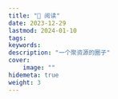 ```yaml
---
title: "📕 阅读"
date: 2023-12-29
lastmod: 2024-01-10
tags:
keywords:
description: "一个聚资源的圈子"
cover:
    image: ""
hidemeta: true 
weight: 3
---
```

